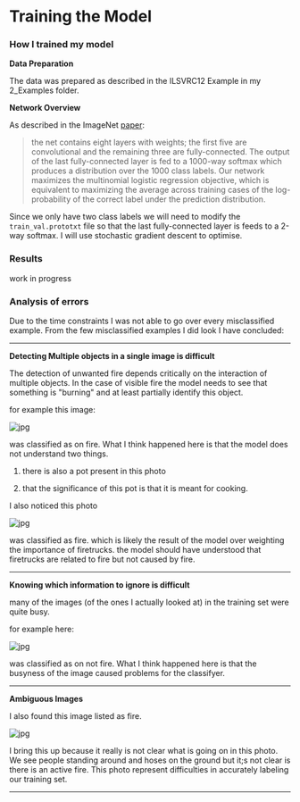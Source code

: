 Training the Model
=====

### How I trained my model

**Data Preparation**

The data was prepared as described in the ILSVRC12 Example in my 2_Examples folder.


**Network Overview**

As described in the ImageNet [paper](https://github.com/JBed/Fire_Findr/blob/master/4_Model_Training/imagenet.pdf):

> the net contains eight layers with weights; the first five are convolutional and the remaining three are fully-connected. The output of the last fully-connected layer is fed to a 1000-way softmax which produces a distribution over the 1000 class labels. Our network maximizes the multinomial logistic regression objective, which is equivalent to maximizing the average across training cases of the log-probability of the correct label under the prediction distribution.

Since we only have two class labels we will need to modify the `train_val.prototxt` file so that the last fully-connected layer is feeds to a 2-way softmax. I will use stochastic gradient descent to optimise.



### Results

work in progress


### Analysis of errors

Due to the time constraints I was not able to go over every misclassified example. From the few misclassified examples I did look I have concluded:


---

**Detecting Multiple objects in a single image is difficult**

The detection of unwanted fire depends critically on the interaction of multiple objects. In the case of visible fire the model needs to see that something is "burning" and at least partially identify this object. 

for example this image:

![jpg](https://raw.githubusercontent.com/JBed/Fire_Findr/master/4_Model_Training/pot_fire.jpg)

was classified as on fire. What I think happened here is that the model does not understand two things.

1. there is also a pot present in this photo 

2. that the significance of this pot is that it is meant for cooking.

I also noticed this photo 

![jpg](https://raw.githubusercontent.com/JBed/Fire_Findr/master/4_Model_Training/pride_fire.jpg)

was classified as fire. which is likely the result of the model over weighting the importance of firetrucks. the model should have understood that firetrucks are related to fire but not caused by fire.

---

**Knowing which information to ignore is difficult**

many of the images (of the ones I actually looked at) in the training set were quite busy.

for example here:

![jpg](https://raw.githubusercontent.com/JBed/Fire_Findr/master/4_Model_Training/busy.jpg)

was classified as on not fire. What I think happened here is that the busyness of the image caused problems for the classifyer.


---

**Ambiguous Images** 

I also found this image listed as fire.

![jpg](https://raw.githubusercontent.com/JBed/Fire_Findr/master/4_Model_Training/ambiguous.jpg)

I bring this up because it really is not clear what is going on in this photo. We see people standing around and hoses on the ground but it;s not clear is there is an active fire. This photo represent difficulties in accurately labeling our training set. 

---



